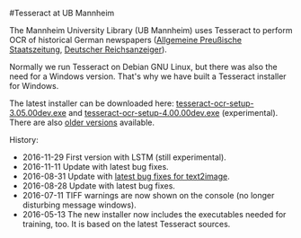 #Tesseract at UB Mannheim

The Mannheim University Library (UB Mannheim) uses Tesseract to perform OCR
of historical German newspapers ([Allgemeine Preußische Staatszeitung](https://de.wikipedia.org/wiki/Allgemeine_Preu%C3%9Fische_Staatszeitung), [Deutscher Reichsanzeiger](https://de.wikipedia.org/wiki/Deutscher_Reichsanzeiger)).

Normally we run Tesseract on Debian GNU Linux, but there was also the need for
a Windows version. That's why we have built a Tesseract installer for Windows.

The latest installer can be downloaded here:
[tesseract-ocr-setup-3.05.00dev.exe](http://digi.bib.uni-mannheim.de/tesseract/tesseract-ocr-setup-3.05.00dev.exe) and [tesseract-ocr-setup-4.00.00dev.exe](http://digi.bib.uni-mannheim.de/tesseract/tesseract-ocr-setup-4.00.00dev.exe) (experimental). There are also [older versions](http://digi.bib.uni-mannheim.de/tesseract/) available.

History:
* 2016-11-29 First version with LSTM (still experimental).
* 2016-11-11 Update with latest bug fixes.
* 2016-08-31 Update with [latest bug fixes for text2image](https://github.com/tesseract-ocr/tesseract/issues/396).
* 2016-08-28 Update with latest bug fixes.
* 2016-07-11 TIFF warnings are now shown on the console (no longer disturbing message windows).
* 2016-05-13 The new installer now includes the executables needed for training, too. It is based on the latest Tesseract sources.
